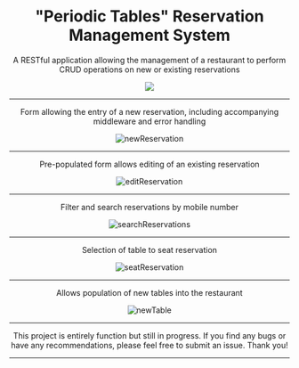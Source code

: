 <div align="center">
	<h1>"Periodic Tables" Reservation Management System</h1>
	<p>A RESTful application allowing the management of a restaurant to perform CRUD operations on new or existing reservations</p>
		<img src="https://user-images.githubusercontent.com/77547818/130701162-6c9dbbeb-d86f-4c65-a7a7-2018d09a8732.png">
 	<hr/>
	<p>Form allowing the entry of a new reservation, including accompanying middleware and error handling</p>
		<img src="https://user-images.githubusercontent.com/77547818/130701225-7289e128-684b-4faf-a29b-e25e41d934b0.png" alt="newReservation">
	<hr/>
	<p>Pre-populated form allows editing of an existing reservation</p>
		<img src="https://user-images.githubusercontent.com/77547818/130702658-c9e6b294-46ac-426d-9f58-fbc6bb079d8b.png" alt="editReservation">
	<hr/>
	<p>Filter and search reservations by mobile number</p>
		<img src="https://user-images.githubusercontent.com/77547818/130701855-38b46d12-8254-4a5b-bf40-4681344507bb.png" alt="searchReservations">
	<hr/>
	<p>Selection of table to seat reservation</p>
		<img src="https://user-images.githubusercontent.com/77547818/130701953-f0768efa-52d0-404d-8294-4d6d5cb4cb02.png" alt="seatReservation">
	<hr/>
	<p>Allows population of new tables into the restaurant</p>
		<img src="https://user-images.githubusercontent.com/77547818/130702088-d518097f-bf8d-40b7-ae5a-99c72e3e1a4a.png" alt="newTable">
	<hr/>
	<p>This project is entirely function but still in progress. If you find any bugs or have any recommendations, please feel free to submit an issue. Thank you!</p>
	<hr/>
</div>
